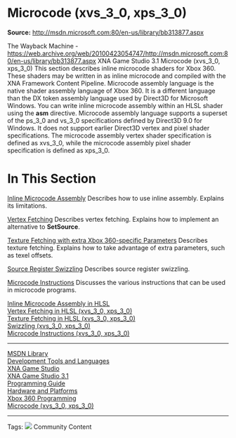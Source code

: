 # Microcode (xvs_3_0, xps_3_0)

**Source:** http://msdn.microsoft.com:80/en-us/library/bb313877.aspx

The Wayback Machine - https://web.archive.org/web/20100423054747/http://msdn.microsoft.com:80/en-us/library/bb313877.aspx
XNA Game Studio 3.1
Microcode (xvs_3_0, xps_3_0)
This section describes inline microcode shaders for Xbox 360. These shaders may be written in as inline microcode and compiled with the XNA Framework Content Pipeline. 
Microcode assembly language is the native shader assembly language of Xbox 360. It is a different language than the DX token assembly language used by Direct3D for Microsoft Windows.
You can write inline microcode assembly within an HLSL shader using the **asm** directive.
Microcode assembly language supports a superset of the ps_3_0 and vs_3_0 specifications defined by Direct3D 9.0 for Windows. It does not support earlier Direct3D vertex and pixel shader specifications. The microcode assembly vertex shader specification is defined as xvs_3_0, while the microcode assembly pixel shader specification is defined as xps_3_0.
# In This Section 

[Inline Microcode Assembly](https://web.archive.org/web/20100423054747/http://msdn.microsoft.com/en-us/library/bb313871.aspx)
    Describes how to use inline assembly. Explains its limitations. 

[Vertex Fetching](https://web.archive.org/web/20100423054747/http://msdn.microsoft.com/en-us/library/bb313874.aspx)
    Describes vertex fetching. Explains how to implement an alternative to **SetSource**. 

[Texture Fetching with extra Xbox 360-specific Parameters](https://web.archive.org/web/20100423054747/http://msdn.microsoft.com/en-us/library/bb313873.aspx)
    Describes texture fetching. Explains how to take advantage of extra parameters, such as texel offsets. 

[Source Register Swizzling](https://web.archive.org/web/20100423054747/http://msdn.microsoft.com/en-us/library/bb313962.aspx)
    Describes source register swizzling. 

[Microcode Instructions](https://web.archive.org/web/20100423054747/http://msdn.microsoft.com/en-us/library/bb313961.aspx)
    Discusses the various instructions that can be used in microcode programs.
  
[Inline Microcode Assembly in HLSL](https://web.archive.org/web/20100423054747/http://msdn.microsoft.com/en-us/library/bb313871.aspx)  
[Vertex Fetching in HLSL (xvs_3_0, xps_3_0)](https://web.archive.org/web/20100423054747/http://msdn.microsoft.com/en-us/library/bb313874.aspx)  
[Texture Fetching in HLSL (xvs_3_0, xps_3_0)](https://web.archive.org/web/20100423054747/http://msdn.microsoft.com/en-us/library/bb313873.aspx)  
[Swizzling (xvs_3_0, xps_3_0)](https://web.archive.org/web/20100423054747/http://msdn.microsoft.com/en-us/library/bb313962.aspx)  
[Microcode Instructions (xvs_3_0, xps_3_0)](https://web.archive.org/web/20100423054747/http://msdn.microsoft.com/en-us/library/bb313961.aspx)
* * *
  
[MSDN Library](https://web.archive.org/web/20100423054747/http://msdn.microsoft.com/en-us/library/ms123401.aspx)  
[Development Tools and Languages](https://web.archive.org/web/20100423054747/http://msdn.microsoft.com/en-us/library/aa187916.aspx)  
[XNA Game Studio](https://web.archive.org/web/20100423054747/http://msdn.microsoft.com/en-us/library/aa468128.aspx)  
[XNA Game Studio 3.1](https://web.archive.org/web/20100423054747/http://msdn.microsoft.com/en-us/library/bb200104.aspx)  
[Programming Guide](https://web.archive.org/web/20100423054747/http://msdn.microsoft.com/en-us/library/bb198548.aspx)  
[Hardware and Platforms](https://web.archive.org/web/20100423054747/http://msdn.microsoft.com/en-us/library/bb975657.aspx)  
[Xbox 360 Programming](https://web.archive.org/web/20100423054747/http://msdn.microsoft.com/en-us/library/bb417501.aspx)  
[Microcode (xvs_3_0, xps_3_0)](https://web.archive.org/web/20100423054747/http://msdn.microsoft.com/en-us/library/bb313877.aspx)
* * *
Tags: 
![](https://web.archive.org/web/20100423054747im_/http://i.msdn.microsoft.com/Global/Images/wiki.gif)
Community Content
